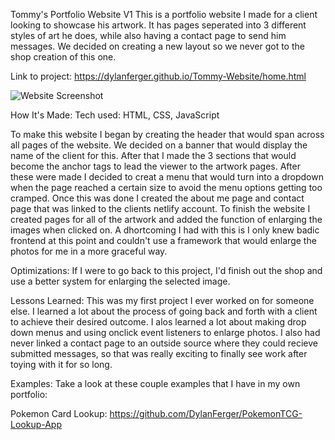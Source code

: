 Tommy's Portfolio Website V1
This is a portfolio website I made for a client looking to showcase his artwork. It has pages seperated into 3 different styles of art he does, while also having a contact page to send him messages. We decided on creating a new layout so we never got to the shop creation of this one.

Link to project: https://dylanferger.github.io/Tommy-Website/home.html

![Website Screenshot](example.png)

How It's Made:
Tech used: HTML, CSS, JavaScript

To make this website I began by creating the header that would span across all pages of the website. We decided on a banner that would display the name of the client for this. After that I made the 3 sections that would become the anchor tags to lead the viewer to the artwork pages. After these were made I decided to creat a menu that would turn into a dropdown when the page reached a certain size to avoid the menu options getting too cramped. Once this was done I created the about me page and contact page that was linked to the clients netlify account. To finish the website I created pages for all of the artwork and added the function of enlarging the images when clicked on. A dhortcoming I had with this is I only knew badic frontend at this point and couldn't use a framework that would enlarge the photos for me in a more graceful way.

Optimizations:
If I were to go back to this project, I'd finish out the shop and use a better system for enlarging the selected image.

Lessons Learned:
This was my first project I ever worked on for someone else. I learned a lot about the process of going back and forth with a client to achieve their desired outcome. I alos learned a lot about making drop down menus and using onclick event listeners to enlarge photos. I also had never linked a contact page to an outside source where they could recieve submitted messages, so that was really exciting to finally see work after toying with it for so long.

Examples:
Take a look at these couple examples that I have in my own portfolio:

Pokemon Card Lookup: https://github.com/DylanFerger/PokemonTCG-Lookup-App
